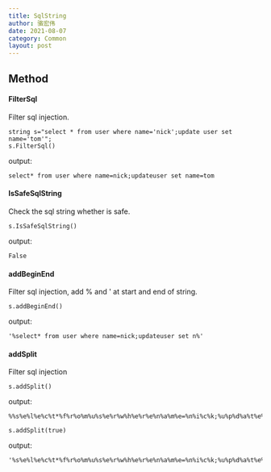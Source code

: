 ```yaml
---
title: SqlString
author: 骆宏伟
date: 2021-08-07
category: Common
layout: post
---
```


## Method

#### FilterSql
Filter sql injection.
```
string s="select * from user where name='nick';update user set name='tom'";
s.FilterSql()
```
output:
```
select* from user where name=nick;updateuser set name=tom
```

#### IsSafeSqlString
Check the sql string whether is safe.
```
s.IsSafeSqlString()
```
output:
```
False
```


#### addBeginEnd
Filter sql injection, add % and ' at start and end of string.
```
s.addBeginEnd()
```
output:
```
'%select* from user where name=nick;updateuser set n%'
```


#### addSplit
Filter sql injection
```
s.addSplit()
```
output:
```
%%s%e%l%e%c%t*%f%r%o%m%u%s%e%r%w%h%e%r%e%n%a%m%e=%n%i%c%k;%u%p%d%a%t%e%u%s%e%r%s%e%t%n%a%m%e=%t%o%
```
```
s.addSplit(true)
```
output:
```
'%s%e%l%e%c%t*%f%r%o%m%u%s%e%r%w%h%e%r%e%n%a%m%e=%n%i%c%k;%u%p%d%a%t%e%u%s%e%r%s%e%t%n%a%m%e=%t%o%'
```